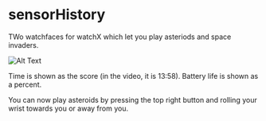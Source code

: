 # sensorHistory

TWo watchfaces for watchX which let you play asteriods and space invaders.  

![Alt Text](sensorHistory.gif)

Time is shown as the score (in the video, it is 13:58).  Battery life is shown as a percent.

You can now play asteroids by pressing the top right button and rolling your wrist towards you or away from you.
